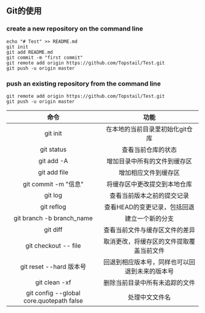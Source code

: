 ## Git的使用

### create a new repository on the command line

```
echo "# Test" >> README.md
git init
git add README.md
git commit -m "first commit"
git remote add origin https://github.com/Topstail/Test.git
git push -u origin master
```

### push an existing repository from the command line

```
git remote add origin https://github.com/Topstail/Test.git
git push -u origin master
```





|                   命令                   |                      功能                      |
| :--------------------------------------: | :--------------------------------------------: |
|                 git init                 |        在本地的当前目录里初始化git仓库         |
|                git status                |               查看当前仓库的状态               |
|                git add -A                |          增加目录中所有的文件到缓存区          |
|               git add file               |              增加相应文件到缓存区              |
|           git commit -m "信息"           |          将缓存区中更改提交到本地仓库          |
|                 git log                  |           查看当前版本之前的提交记录           |
|                git reflog                |          查看HEAD的变更记录，包括回退          |
|        git branch -b branch_name         |                建立一个新的分支                |
|                 git diff                 |         查看当前文件与缓存区文件的差异         |
|           git checkout -- file           |    取消更改，将缓存区的文件提取覆盖当前文件    |
|         git reset --hard 版本号          | 回退到相应版本号，同样也可以回退到未来的版本号 |
|              git clean -xf               |         删除当前目录中所有未追踪的文件         |
| git config --global core.quotepath false |                 处理中文文件名                 |